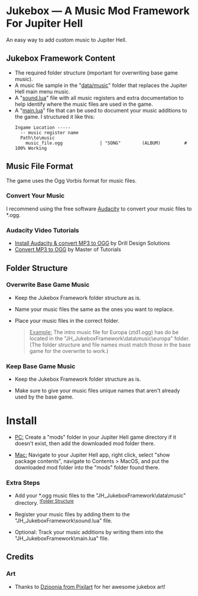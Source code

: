 # Jukebox — A Music Mod Framework For Jupiter Hell
An easy way to add custom music to Jupiter Hell.<br/>

## Jukebox Framework Content
  - The required folder structure (important for overwriting base game music).<br/>
  - A music file sample in the "[data/music](data/music)" folder that replaces the Jupiter Hell main menu music.<br/>
  - A "[sound.lua](/sound.lua)" file with all music registers and extra documentation to help identify where the music files are used in the game.<br/>
  - A "[main.lua](/main.lua)" file that can be used to document your music additions to the game. I structured it like this:<br/>
    ```
    Ingame Location -----
      -- music register name
      Path\to\music		
        music_file.ogg			    | "SONG"		(ALBUM)			# 100% Working
    ```

## Music File Format
The game uses the Ogg Vorbis format for music files.
### Convert Your Music
I recommend using the free software [Audacity](https://www.audacityteam.org/) to convert your music files to *.ogg.
### Audacity Video Tutorials
  - [Install Audacity & convert MP3 to OGG](https://www.youtube.com/watch?v=UlTVuDe63fw) by Drill Design Solutions
  - [Convert MP3 to OGG](https://www.youtube.com/watch?v=fOKShUcpzcg) by Master of Tutorials

## Folder Structure
### Overwrite Base Game Music
 - Keep the Jukebox Framework folder structure as is.<br/>
 - Name your music files the same as the ones you want to replace.<br/>
 - Place your music files in the correct folder.
   
   > <ins>Example:</ins> The intro music file for Europa (ztd1.ogg) has do be located in the "JH_JukeboxFramework\data\music\europa" folder.<br/>
     (The folder structure and file names must match those in the base game for the overwrite to work.)
### Keep Base Game Music
 - Keep the Jukebox Framework folder structure as is.
   
 - Make sure to give your music files unique names that aren't already used by the base game.

# Install
  - <ins>PC:</ins> Create a "mods" folder in your Jupiter Hell game directory if it doesn't exist, then add the downloaded mod folder there.
    
  - <ins>Mac:</ins> Navigate to your Jupiter Hell app, right click, select "show package contents", navigate to Contents > MacOS, and put the downloaded mod folder into the "mods" folder found there.
### Extra Steps
  - Add your *.ogg music files to the "JH_JukeboxFramework\data\music" directory. <sup>[!Folder Structure](#folder-structure)</sup>
  
  - Register your music files by adding them to the "JH_JukeboxFramework\sound.lua" file.
    
  - Optional: Track your music additions by writing them into the "JH_JukeboxFramework\main.lua" file.

## Credits
### Art
  - Thanks to [Dzioonia from Pixilart](https://www.pixil.art/dzioonia) for her awesome jukebox art!<br/>
